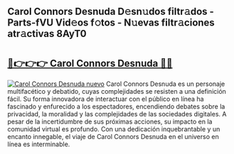 ## Carol Connors Desnuda D𝚎sn𝚞dos filtr𝚊dos - Parts-fVU Vid𝚎os f𝚘tos - N𝚞evas filtr𝚊ciones atr𝚊ctivas 8AyT0

# <h2><a href="http://mb4s2x.tromn.icu/?c=Carol+Connors+Desnuda">🔗👉👉👉 Carol Connors Desnuda 🔗🔗</a></h2>

[![Carol Connors Desnuda nuevo](https://i.imgur.com/pEAQMta.gif)](http://mb4s2x.tromn.icu/?c=Carol+Connors+Desnuda)
Carol Connors Desnuda es un personaje multifacético y debatido, cuyas complejidades se resisten a una definición fácil.  Su forma innovadora de interactuar con el público en línea ha fascinado y enfurecido a los espectadores, encendiendo debates sobre la privacidad, la moralidad y las complejidades de las sociedades digitales. A pesar de la incertidumbre de sus próximas acciones, su impacto en la comunidad virtual es profundo. Con una dedicación inquebrantable y un encanto innegable, el viaje de Carol Connors Desnuda en el universo en línea es interminable.
